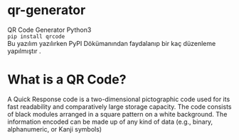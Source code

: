 # qr-generator
QR Code Generator Python3 
<br><code>pip install qrcode</code>
<br>Bu yazılım yazılırken PyPI Dökümanından faydalanıp bir kaç düzenleme yapılmıştır .
<h1>
  What is a QR Code?</h1>
A Quick Response code is a two-dimensional pictographic code used for its fast readability and comparatively large storage capacity. The code consists of black modules arranged in a square pattern on a white background. The information encoded can be made up of any kind of data (e.g., binary, alphanumeric, or Kanji symbols)
  
